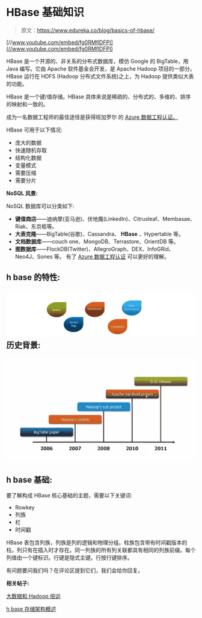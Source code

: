 # HBase 基础知识

> 原文：<https://www.edureka.co/blog/basics-of-hbase/>

[//www.youtube.com/embed/fg0RMflDFPI](//www.youtube.com/embed/fg0RMflDFPI)

HBase 是一个开源的、非关系的分布式数据库，模仿 Google 的 BigTable，用 Java 编写。它由 Apache 软件基金会开发，是 Apache Hadoop 项目的一部分。HBase 运行在 HDFS (Hadoop 分布式文件系统)之上，为 Hadoop 提供类似大表的功能。

HBase 是一个键/值存储。HBase 具体来说是稀疏的、分布式的、多维的、排序的映射和一致的。

成为一名数据工程师的最佳途径是获得班加罗尔 的 [Azure 数据工程认证。](https://www.edureka.co/microsoft-azure-data-engineering-certification-course-bangalore)

HBase 可用于以下情况:

*   庞大的数据
*   快速随机存取
*   结构化数据
*   变量模式
*   需要压缩
*   需要分片

**NoSQL 风景:**

NoSQL 数据库可以分类如下:

*   **键值商店**——迪纳摩(亚马逊)、伏地魔(LinkedIn)、Citrusleaf、Membasae、Riak、东京柜等。
*   **大表克隆**——BigTable(谷歌)、Cassandra、 **HBase** 、Hypertable 等。
*   **文档数据库**——couch one、MongoDB、Terrastore、OrientDB 等。
*   **图数据库**——FlockDB(Twitter)、AllegroGraph、DEX、InfoGRid、Neo4J、Sones 等。 有了 [Azure 数据工程认证](https://www.edureka.co/microsoft-azure-data-engineering-certification-course) 可以更好的理解。

## **h base 的特性:**

## **![Features-of-HBase-Basics-of-HBase-Edureka](img/bf7737c590952f6c646d89f66cb79e37.png)历史背景:**

![Basics of HBase](img/0397ad02864f41be4341cafae4f7687c.png "Basics of HBase")

## **h base 基础:**

要了解构成 HBase 核心基础的主题，需要以下关键词:

*   Rowkey
*   列族
*   栏
*   时间戳

HBase 表包含列族，列族是列的逻辑和物理分组。柱族包含带有时间戳版本的柱。列只有在插入时才存在。同一列族的所有列关联都具有相同的列族前缀。每个列值由一个键标识。行键是隐式主键。行按行键排序。

有问题要问我们吗？在评论区提到它们，我们会给你回复。

**相关帖子:**

[大数据和 Hadoop 培训](https://www.edureka.co/big-data-and-hadoop)

[h base 存储架构概述](https://www.edureka.co/blog/overview-of-hbase-storage-architecture/ "Overview of HBase Storage Architecture")